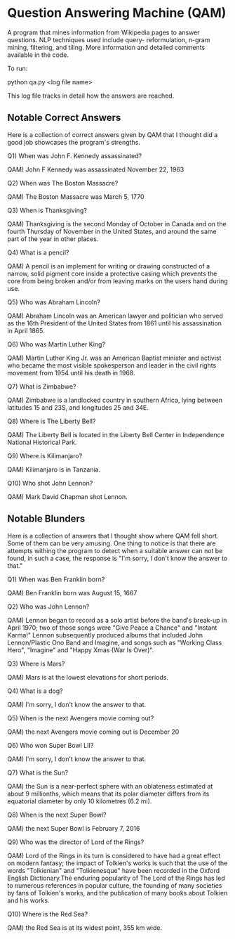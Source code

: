 # Question Answering Machine (QAM)
A program that mines information from Wikipedia pages to answer questions. NLP techniques used include query-
reformulation, n-gram mining, filtering, and tiling. More information and detailed comments available in the code.

To run:

python qa.py \<log file name\>

This log file tracks in detail how the answers are reached.

## Notable Correct Answers
Here is a collection of correct answers given by QAM that I thought did a good job showcases the program's strengths.

Q1) When was John F. Kennedy assassinated? 

QAM) John F Kennedy was assassinated November 22, 1963 
 
Q2) When was The Boston Massacre? 

QAM) The Boston Massacre was March 5, 1770 
 
Q3) When is Thanksgiving? 

QAM) Thanksgiving is the second Monday of October in Canada and on the fourth Thursday of November in the United States, 
     and around the same part of the year in other places. 
 
Q4) What is a pencil?

QAM) A pencil is an implement for writing or drawing constructed of a narrow, solid pigment core inside a protective casing which 
     prevents the core from being broken and/or from leaving marks on the users hand during use. 
 
Q5) Who was Abraham Lincoln? 

QAM) Abraham Lincoln was an American lawyer and politician who served as the 16th President of the United States from 1861 until 
     his assassination in April 1865. 
 
Q6) Who was Martin Luther King? 

QAM) Martin Luther King Jr. was an American Baptist minister and activist who became the most visible spokesperson and leader 
     in the civil rights movement from 1954 until his death in 1968. 
 
Q7) What is Zimbabwe? 

QAM) Zimbabwe is a landlocked country in southern Africa, lying between latitudes 15 and 23S, and longitudes 25 and 34E. 
 
Q8) Where is The Liberty Bell? 

QAM) The Liberty Bell is located in the Liberty Bell Center in Independence National Historical Park. 
 
Q9) Where is Kilimanjaro?

QAM) Kilimanjaro is in Tanzania. 
 
Q10) Who shot John Lennon? 

QAM) Mark David Chapman shot Lennon.

## Notable Blunders
Here is a collection of answers that I thought show where QAM fell short. Some of them can be very amusing. 
One thing to notice is that there are attempts withing the program to detect when a suitable answer can not be found, in such a case,
the response is "I'm sorry, I don't know the answer to that."

Q1) When was Ben Franklin born? 

QAM) Ben Franklin born was August 15, 1667 
 
Q2) Who was John Lennon? 

QAM) Lennon began to record as a solo artist before the band's break-up in April 1970; two of those songs were "Give Peace a Chance" 
and "Instant Karma!" Lennon subsequently produced albums that included John Lennon/Plastic Ono Band and Imagine, and songs such as 
"Working Class Hero", "Imagine" and "Happy Xmas (War Is Over)". 
 
Q3) Where is Mars? 

QAM) Mars is at the lowest elevations for short periods. 
 
Q4) What is a dog? 

QAM) I'm sorry, I don't know the answer to that. 
 
Q5) When is the next Avengers movie coming out? 

QAM) the next Avengers movie coming out is December 20 
 
Q6) Who won Super Bowl LII? 

QAM) I'm sorry, I don't know the answer to that. 
 
Q7) What is the Sun? 

QAM) the Sun is a near-perfect sphere with an oblateness estimated at about 9 millionths, which means that its polar diameter differs from its equatorial diameter by only 10 kilometres (6.2 mi). 
 
Q8) When is the next Super Bowl? 

QAM) the next Super Bowl is February 7, 2016 
 
Q9) Who was the director of Lord of the Rings? 

QAM) Lord of the Rings in its turn is considered to have had a great effect on modern fantasy; the impact of Tolkien's works is such that the use of the words "Tolkienian" and "Tolkienesque" have been recorded in the Oxford English Dictionary.The enduring popularity of The Lord of the Rings has led to numerous references in popular culture, the founding of many societies by fans of Tolkien's works, and the publication of many books about Tolkien and his works. 
 
Q10) Where is the Red Sea? 

QAM) the Red Sea is at its widest point, 355 km wide. 
